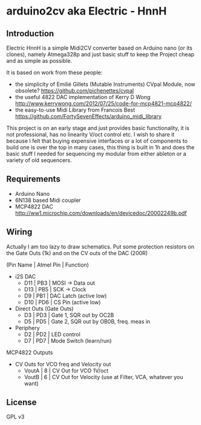 # arduino2cv aka Electric - HnnH
## Introduction
Electric HnnH is a simple Midi2CV converter based on Arduino nano (or its clones), namely Atmega328p and just basic stuff to keep the Project cheap and as simple as possible. 

It is based on work from these people: 
* the simplicity of Emilié Gillets (Mutable Instruments) CVpal Module, now obsolete? https://github.com/pichenettes/cvpal
* the useful 4822 DAC implementation of Kerry D Wong http://www.kerrywong.com/2012/07/25/code-for-mcp4821-mcp4822/ 
* the easy-to-use Midi Library from Francois Best https://github.com/FortySevenEffects/arduino_midi_library

This project is on an early stage and just provides basic functionality, it is not professional, has no linearity V/oct control etc.
I wish to share it because I felt that buying expensive interfaces or a lot of components to build one is over the top in many cases, this thing is built in 1h and does the basic stuff I needed for sequencing my modular from either ableton or a variety of old sequencers. 

## Requirements
* Arduino Nano
* 6N138 based Midi coupler
* MCP4822 DAC http://ww1.microchip.com/downloads/en/devicedoc/20002249b.pdf

## Wiring 
Actually I am too lazy to draw schematics. Put some protection resistors on the Gate Outs (1k) and on the CV outs of the DAC (200R)
 
(Pin Name | Atmel Pin | Function)
* i2S DAC
  * D11		|	PB3		| MOSI -> Data out
  * D13		|	PB5		|	SCK  -> Clock
  * D9 		|	PB1		|	DAC Latch	(active low)
  * D10		|	PD6		|	CS Pin 		(active low)
* Direct Outs (Gate Outs)
  * D3 		|	PD3		|	Gate 1, SQR out by OC2B
  * D5 		|	PD5		|	Gate 2, SQR out by OB0B, freq. meas in
* Periphery 
  * D2 		|	PD2		|	LED control
  * D7 		|	PD7		|	Mode Switch (learn/run)

MCP4822 Outputs
* CV Outs for VCO freq and Velocity out
  * VoutA  |  8  |  CV Out for VCO 1V/oct
  * VoutB  |  6  | CV Out for Velocity (use at Filter, VCA, whatever you want)
  
 ## License
 GPL v3 

